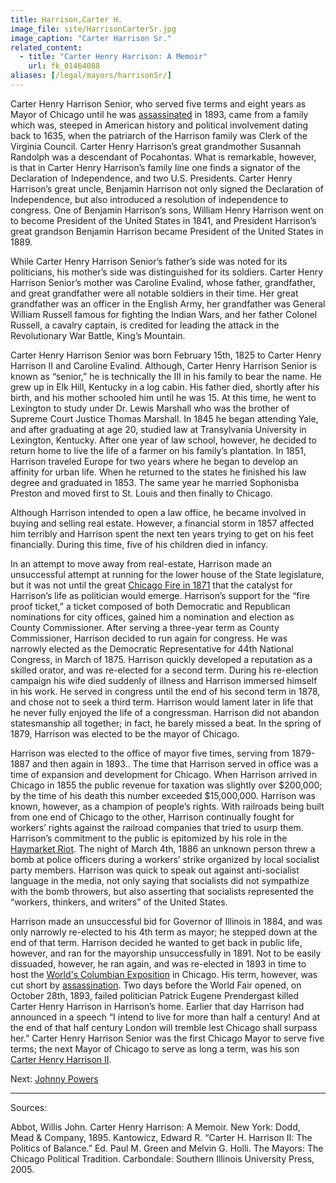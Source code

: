 ```yaml
---
title: Harrison,Carter H.
image_file: site/HarrisonCarterSr.jpg
image_caption: "Carter Harrison Sr."
related_content:
  - title: "Carter Henry Harrison: A Memoir"
    url: fk_01464088
aliases: [/legal/mayors/harrisonSr/]
---
```


Carter Henry Harrison Senior, who served five terms and eight years as Mayor of Chicago until he was [assassinated](http://homicide.northwestern.edu/database/916/?page=1) in 1893, came from a family which was, steeped in American history and political involvement dating back to 1635, when the patriarch of the Harrison family was Clerk of the Virginia Council. Carter Henry Harrison’s great grandmother Susannah Randolph was a descendant of Pocahontas. What is remarkable, however, is that in Carter Henry Harrison’s family line one finds a signator of the Declaration of Independence, and two U.S. Presidents. Carter Henry Harrison’s great uncle, Benjamin Harrison not only signed the Declaration of Independence, but also introduced a resolution of independence to congress. One of Benjamin Harrison’s sons, William Henry Harrison went on to become President of the United States in 1841, and President Harrison’s great grandson Benjamin Harrison became President of the United States in 1889.

While Carter Henry Harrison Senior’s father’s side was noted for its politicians, his mother’s side was distinguished for its soldiers. Carter Henry Harrison Senior’s mother was Caroline Evalind, whose father, grandfather, and great grandfather were all notable soldiers in their time. Her great grandfather was an officer in the English Army, her grandfather was General William Russell famous for fighting the Indian Wars, and her father Colonel Russell,  a cavalry captain, is credited for leading the attack  in the Revolutionary War Battle, King’s Mountain.

Carter Henry Harrison Senior was born February 15th, 1825 to Carter Henry Harrison II and Caroline Evalind. Although, Carter Henry Harrison Senior is known as “senior,” he is technically the III in his family to bear the name. He grew up in Elk Hill, Kentucky in a log cabin. His father died, shortly after his birth, and his mother schooled him until he was 15. At this time, he went to Lexington to study under Dr. Lewis Marshall who was the brother of Supreme Court Justice Thomas Marshall. In 1845 he began attending Yale, and after graduating at age 20, studied law at Transylvania University in Lexington, Kentucky. After one year of law school, however, he decided to return home to live the life of a farmer on his family’s plantation. In 1851, Harrison traveled Europe for two years where he began to develop an affinity for urban life. When he returned to the states he finished his law degree and graduated in 1853. The same year he married Sophonisba Preston and moved first to St. Louis and then finally to Chicago.

Although Harrison intended to open a law office, he became involved in buying and selling real estate. However, a financial storm in 1857 affected him terribly and Harrison spent the next ten years trying to get on his feet financially. During this time, five of his children died in infancy.

In an attempt to move away from real-estate, Harrison made an unsuccessful attempt at running for the lower house of the State legislature, but it was not until the great [Chicago Fire in 1871](http://www.encyclopedia.chicagohistory.org/pages/1740.html) that the catalyst for Harrison’s life as politician would emerge. Harrison’s support for the “fire proof ticket,” a ticket composed of both Democratic and Republican nominations for city offices, gained him a nomination and election as County Commissioner. After serving a three-year term as County Commissioner, Harrison decided to run again for congress. He was narrowly elected as the Democratic Representative for 44th National Congress, in March of 1875. Harrison quickly developed a reputation as a skilled orator, and was re-elected for a second term. During his re-election campaign his wife died suddenly of illness and Harrison immersed himself in his work. He served in congress until the end of his second term in 1878, and chose not to seek a third term. Harrison would lament later in life that he never fully enjoyed the life of a congressman. Harrison did not abandon statesmanship all together; in fact, he barely missed a beat. In the spring of 1879, Harrison was elected to be the mayor of Chicago.

Harrison was elected to the office of mayor five times, serving from 1879-1887 and then again in 1893.. The time that Harrison served in office was a time of expansion and development for Chicago. When Harrison arrived in Chicago in 1855 the public revenue for taxation was slightly over $200,000; by the time of his death this number exceeded $15,000,000. Harrison was known, however, as a champion of people’s rights. With railroads being built from one end of Chicago to the other, Harrison continually fought for workers’ rights against the railroad companies that tried to usurp them. Harrison’s commitment to the public is epitomized by his role in the [Haymarket Riot](/historical/haymarket). The night of March 4th, 1886 an unknown person threw a bomb at police officers during a workers’ strike organized by local socialist party members. Harrison was quick to speak out against anti-socialist language in the media, not only saying that socialists did not sympathize with the bomb throwers, but also asserting that socialists represented the “workers, thinkers, and writers” of the United States.

Harrison made an unsuccessful bid for Governor of Illinois in 1884, and was only narrowly re-elected to his 4th term as mayor; he stepped down at the end of that term. Harrison decided he wanted to get back in public life, however, and ran for the mayorship unsuccessfully in 1891. Not to be easily dissuaded, however, he ran again, and was re-elected in 1893 in time to host the [World's Columbian Exposition](/historical/expo) in Chicago. His term, however, was cut short by [assassination](http://homicide.northwestern.edu/database/916/?page=1). Two days before the World Fair opened, on October 28th, 1893, failed politician Patrick Eugene Prendergast killed Carter Henry Harrison in Harrison’s home. Earlier that day Harrison had announced in a speech “I intend to live for more than half a century! And at the end of that half century London will tremble lest Chicago shall surpass her.” Carter Henry Harrison Senior was the first Chicago Mayor to serve five terms; the next Mayor of Chicago to serve as long a term, was his son [Carter Henry Harrison II](/legal/mayors/harrisonjr).


Next:  [Johnny Powers](/legal/mayors/powers)

---
Sources:

Abbot, Willis John. Carter Henry Harrison: A Memoir. New York: Dodd, Mead & Company, 1895.
Kantowicz, Edward R. “Carter H. Harrison II: The Politics of Balance.” Ed. Paul M. Green and Melvin G. Holli. The Mayors: The Chicago Political Tradition.
Carbondale: Southern Illinois University Press, 2005.
